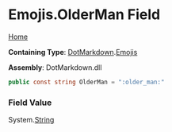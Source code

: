 # Emojis\.OlderMan Field

[Home](../../../README.md)

**Containing Type**: [DotMarkdown](../../README.md)\.[Emojis](../README.md)

**Assembly**: DotMarkdown\.dll

```csharp
public const string OlderMan = ":older_man:"
```

### Field Value

System\.[String](https://docs.microsoft.com/en-us/dotnet/api/system.string)